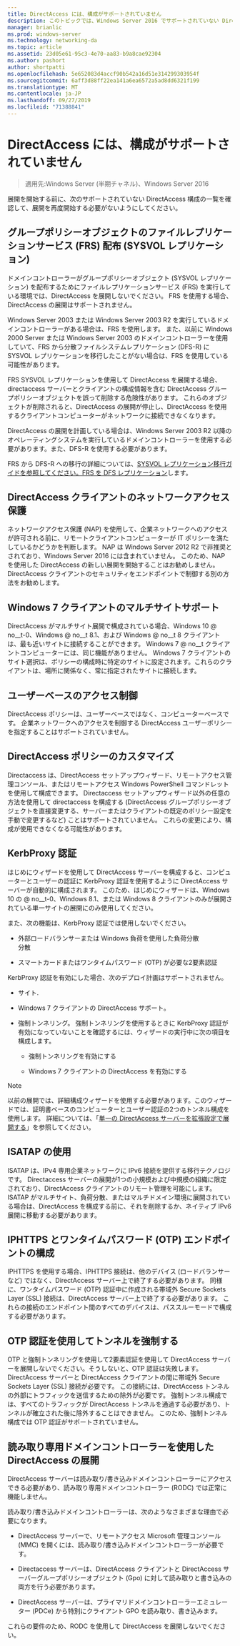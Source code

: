 ```yaml
---
title: DirectAccess には、構成がサポートされていません
description: このトピックでは、Windows Server 2016 でサポートされていない DirectAccess 構成の一覧を示します。
manager: brianlic
ms.prod: windows-server
ms.technology: networking-da
ms.topic: article
ms.assetid: 23d05e61-95c3-4e70-aa83-b9a8cae92304
ms.author: pashort
author: shortpatti
ms.openlocfilehash: 5e652083d4accf90b542a16d51e314299303954f
ms.sourcegitcommit: 6aff3d88ff22ea141a6ea6572a5ad8dd6321f199
ms.translationtype: MT
ms.contentlocale: ja-JP
ms.lasthandoff: 09/27/2019
ms.locfileid: "71388841"
---
```

# <a name="directaccess-unsupported-configurations"></a>DirectAccess には、構成がサポートされていません

>適用先:Windows Server (半期チャネル)、Windows Server 2016

展開を開始する前に、次のサポートされていない DirectAccess 構成の一覧を確認して、展開を再度開始する必要がないようにしてください。  

## <a name="bkmk_frs"></a>グループポリシーオブジェクトのファイルレプリケーションサービス (FRS) 配布 (SYSVOL レプリケーション)  
ドメインコントローラーがグループポリシーオブジェクト (SYSVOL レプリケーション) を配布するためにファイルレプリケーションサービス (FRS) を実行している環境では、DirectAccess を展開しないでください。 FRS を使用する場合、DirectAccess の展開はサポートされません。  
  
Windows Server 2003 または Windows Server 2003 R2 を実行しているドメインコントローラーがある場合は、FRS を使用します。 また、以前に Windows 2000 Server または Windows Server 2003 のドメインコントローラーを使用していて、FRS から分散ファイルシステムレプリケーション (DFS-R) に SYSVOL レプリケーションを移行したことがない場合は、FRS を使用している可能性があります。  
  
FRS SYSVOL レプリケーションを使用して DirectAccess を展開する場合、directaccess サーバーとクライアントの構成情報を含む DirectAccess グループポリシーオブジェクトを誤って削除する危険性があります。 これらのオブジェクトが削除されると、DirectAccess の展開が停止し、DirectAccess を使用するクライアントコンピューターがネットワークに接続できなくなります。  
  
DirectAccess の展開を計画している場合は、Windows Server 2003 R2 以降のオペレーティングシステムを実行しているドメインコントローラーを使用する必要があります。また、DFS-R を使用する必要があります。  
  
FRS から DFS-R への移行の詳細については、[SYSVOL レプリケーション移行ガイドを参照してください。FRS を DFS レプリケーション](https://technet.microsoft.com/library/dd640019(v=ws.10).aspx)します。  
  
## <a name="bkmk_nap"></a>DirectAccess クライアントのネットワークアクセス保護  
ネットワークアクセス保護 (NAP) を使用して、企業ネットワークへのアクセスが許可される前に、リモートクライアントコンピューターが IT ポリシーを満たしているかどうかを判断します。 NAP は Windows Server 2012 R2 で非推奨とされており、Windows Server 2016 には含まれていません。 このため、NAP を使用した DirectAccess の新しい展開を開始することはお勧めしません。 DirectAccess クライアントのセキュリティをエンドポイントで制御する別の方法をお勧めします。  
  
## <a name="bkmk_multi"></a>Windows 7 クライアントのマルチサイトサポート  
DirectAccess がマルチサイト展開で構成されている場合、Windows 10 @ no__t-0、Windows @ no__t 8.1、および Windows @ no__t 8 クライアントは、最も近いサイトに接続することができます。  Windows 7 @ no__t クライアントコンピューターには、同じ機能がありません。 Windows 7 クライアントのサイト選択は、ポリシーの構成時に特定のサイトに設定されます。これらのクライアントは、場所に関係なく、常に指定されたサイトに接続します。  
  
## <a name="bkmk_user"></a>ユーザーベースのアクセス制御  
DirectAccess ポリシーは、ユーザーベースではなく、コンピューターベースです。 企業ネットワークへのアクセスを制御する DirectAccess ユーザーポリシーを指定することはサポートされていません。  
  
## <a name="bkmk_policy"></a>DirectAccess ポリシーのカスタマイズ  
Directaccess は、DirectAccess セットアップウィザード、リモートアクセス管理コンソール、またはリモートアクセス Windows PowerShell コマンドレットを使用して構成できます。 Directaccess セットアップウィザード以外の任意の方法を使用して directaccess を構成する (DirectAccess グループポリシーオブジェクトを直接変更する、サーバーまたはクライアントの既定のポリシー設定を手動で変更するなど) ことはサポートされていません。 これらの変更により、構成が使用できなくなる可能性があります。  
  
## <a name="bkmk_kerb"></a>KerbProxy 認証  
はじめにウィザードを使用して DirectAccess サーバーを構成すると、コンピューターとユーザーの認証に KerbProxy 認証を使用するように DirectAccess サーバーが自動的に構成されます。 このため、はじめにウィザードは、Windows 10 の @ no__t-0、Windows 8.1、または Windows 8 クライアントのみが展開されている単一サイトの展開にのみ使用してください。  
  
また、次の機能は、KerbProxy 認証では使用しないでください。  
  
-   外部ロードバランサーまたは Windows 負荷を使用した負荷分散   
    分散  
  
-   スマートカードまたはワンタイムパスワード (OTP) が必要な2要素認証  
  
KerbProxy 認証を有効にした場合、次のデプロイ計画はサポートされません。  
  
-   サイト.  
  
-   Windows 7 クライアントの DirectAccess サポート。  
  
-   強制トンネリング。 強制トンネリングを使用するときに KerbProxy 認証が有効になっていないことを確認するには、ウィザードの実行中に次の項目を構成します。  
  
    -   強制トンネリングを有効にする  
  
    -   Windows 7 クライアントの DirectAccess を有効にする  
  
> [!NOTE]  
> 以前の展開では、詳細構成ウィザードを使用する必要があります。このウィザードでは、証明書ベースのコンピューターとユーザー認証の2つのトンネル構成を使用します。 詳細については、「[単一の DirectAccess サーバーを拡張設定で展開する](../../remote-access/directaccess/single-server-advanced/Deploy-a-Single-DirectAccess-Server-with-Advanced-Settings.md)」を参照してください。  
  
## <a name="bkmk_isa"></a>ISATAP の使用  
ISATAP は、IPv4 専用企業ネットワークに IPv6 接続を提供する移行テクノロジです。 Directaccess サーバーの展開が1つの小規模および中規模の組織に限定されており、DirectAccess クライアントのリモート管理を可能にします。 ISATAP がマルチサイト、負荷分散、またはマルチドメイン環境に展開されている場合は、DirectAccess を構成する前に、それを削除するか、ネイティブ IPv6 展開に移動する必要があります。  
  
## <a name="bkmk_iphttps"></a>IPHTTPS とワンタイムパスワード (OTP) エンドポイントの構成  
IPHTTPS を使用する場合、IPHTTPS 接続は、他のデバイス (ロードバランサーなど) ではなく、DirectAccess サーバー上で終了する必要があります。 同様に、ワンタイムパスワード (OTP) 認証中に作成される帯域外 Secure Sockets Layer (SSL) 接続は、DirectAccess サーバー上で終了する必要があります。 これらの接続のエンドポイント間のすべてのデバイスは、パススルーモードで構成する必要があります。  
  
## <a name="bkmk_ft"></a>OTP 認証を使用してトンネルを強制する  
OTP と強制トンネリングを使用して2要素認証を使用して DirectAccess サーバーを展開しないでください。そうしないと、OTP 認証は失敗します。 DirectAccess サーバーと DirectAccess クライアントの間に帯域外 Secure Sockets Layer (SSL) 接続が必要です。 この接続には、DirectAccess トンネルの外部にトラフィックを送信するための除外が必要です。 強制トンネル構成では、すべてのトラフィックが DirectAccess トンネルを通過する必要があり、トンネルが確立された後に除外することはできません。 このため、強制トンネル構成では OTP 認証がサポートされていません。  
  
## <a name="bkmk_rodc"></a>読み取り専用ドメインコントローラーを使用した DirectAccess の展開  
DirectAccess サーバーは読み取り/書き込みドメインコントローラーにアクセスできる必要があり、読み取り専用ドメインコントローラー (RODC) では正常に機能しません。  
  
読み取り/書き込みドメインコントローラーは、次のようなさまざまな理由で必要になります。  
  
-   DirectAccess サーバーで、リモートアクセス Microsoft 管理コンソール (MMC) を開くには、読み取り/書き込みドメインコントローラーが必要です。  
  
-   Directaccess サーバーは、DirectAccess クライアントと DirectAccess サーバーグループポリシーオブジェクト (Gpo) に対して読み取りと書き込みの両方を行う必要があります。  
  
-   DirectAccess サーバーは、プライマリドメインコントローラーエミュレーター (PDCe) から特別にクライアント GPO を読み取り、書き込みます。  
  
これらの要件のため、RODC を使用して DirectAccess を展開しないでください。  
  


